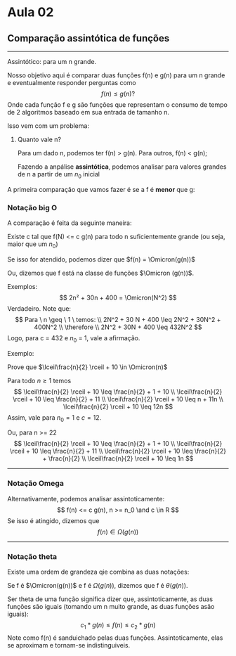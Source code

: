 # Aula 02

## Comparação assintótica de funções

***

Assintótico: para um n grande.

Nosso objetivo aqui é comparar duas funções f(n) e g(n) para um n grande e eventualmente responder perguntas como 
$$
f(n) \leq g(n) ?
$$
Onde cada função f e g são funções que representam o consumo de tempo de 2 algoritmos baseado em sua entrada de tamanho n.

Isso vem com um problema:

1. Quanto vale n?

   Para um dado n, podemos ter f(n) > g(n). Para outros, f(n) < g(n);

   Fazendo a anpálise **assintótica**, podemos analisar para valores grandes de n a partir de um $n_0$ inicial

A primeira comparação que vamos fazer é se a f é **menor** que g:

### Notação big O

A comparação é feita da seguinte maneira:

Existe c tal que f(N) <= c g(n) para todo n suficientemente grande (ou seja, maior que um $n_0$)

Se isso for atendido, podemos dizer que $f(n) =  \Omicron(g(n))$

Ou, dizemos que f está na classe de funções $\Omicron  (g(n))$.

Exemplos:
$$
2n² + 30n + 400 = \Omicron(N^2)
$$
Verdadeiro. Note que:
$$
Para \ n \geq  \ 1 \ temos: \\
2N^2 + 30 N + 400 \leq 2N^2 + 30N^2 + 400N^2
\\ \therefore
\\
2N^2 + 30N + 400 \leq 432N^2
$$
Logo, para c = 432 e $n_0$ = 1, vale a afirmação.

Exemplo:

Prove que $\lceil\frac{n}{2} \rceil + 10 \in \Omicron(n)$

Para todo $n \geq 1$ temos
$$
\lceil\frac{n}{2} \rceil + 10  \leq \frac{n}{2} + 1 + 10
\\
\lceil\frac{n}{2} \rceil + 10  \leq \frac{n}{2} + 11
\\
\lceil\frac{n}{2} \rceil + 10  \leq n + 11n
\\
\lceil\frac{n}{2} \rceil + 10  \leq 12n
$$
Assim, vale para $n_0 = 1$ e $c = 12$.

Ou, para n >= 22
$$
\lceil\frac{n}{2} \rceil + 10  \leq \frac{n}{2} + 1 + 10
\\
\lceil\frac{n}{2} \rceil + 10  \leq \frac{n}{2} + 11
\\
\lceil\frac{n}{2} \rceil + 10  \leq \frac{n}{2} + \frac{n}{2}
\\
\lceil\frac{n}{2} \rceil + 10  \leq 1n
$$

***

### Notação Omega

Alternativamente, podemos analisar assintoticamente:
$$
f(n) <= c g(n), n >= n_0 \and c \in R
$$
Se isso é atingido, dizemos que
$$
f(n) \in \Omega (g(n))
$$

***

### Notação theta

Existe uma ordem de grandeza qie combina as duas notações:

Se f é $\Omicron(g(n))$ e f é $\Omega(g(n))$, dizemos que f é $\theta(g(n))$. 

Ser theta de uma função significa dizer que, assintoticamente, as duas funções são iguais (tomando um n muito grande, as duas funções asão iguais):
$$
c_1 * g(n) \leq f(n) \leq c_2 * g(n)
$$
Note como f(n) é sanduichado pelas duas funções. Assintoticamente, elas se aproximam e tornam-se indistinguiveis.